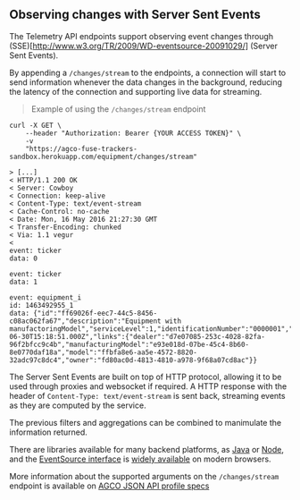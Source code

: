 ## Observing changes with Server Sent Events

The Telemetry API endpoints support observing event changes through
(SSE)[http://www.w3.org/TR/2009/WD-eventsource-20091029/] (Server Sent Events).

By appending a `/changes/stream` to the endpoints, a connection will start to
send information whenever the data changes in the background, reducing the
latency of the connection and supporting live data for streaming.

> Example of using the `/changes/stream` endpoint

```shell
curl -X GET \
    --header "Authorization: Bearer {YOUR ACCESS TOKEN}" \
    -v
    "https://agco-fuse-trackers-sandbox.herokuapp.com/equipment/changes/stream"

> [...]
< HTTP/1.1 200 OK
< Server: Cowboy
< Connection: keep-alive
< Content-Type: text/event-stream
< Cache-Control: no-cache
< Date: Mon, 16 May 2016 21:27:30 GMT
< Transfer-Encoding: chunked
< Via: 1.1 vegur
<
event: ticker
data: 0

event: ticker
data: 1

event: equipment_i
id: 1463492955_1
data: {"id":"ff69026f-eec7-44c5-8456-c08ac062fa67","description":"Equipment with manufactoringModel","serviceLevel":1,"identificationNumber":"0000001","manufacturingDate":"2014-06-30T15:18:51.000Z","links":{"dealer":"d7e07085-253c-4028-82fa-96f2bfcc9c4b","manufacturingModel":"e93e018d-07be-45c4-8b60-8e0770daf18a","model":"ffbfa8e6-aa5e-4572-8820-32adc97c8dc4","owner":"fd80ac0d-4813-4810-a978-9f68a07cd8ac"}}

```

The Server Sent Events are built on top of HTTP protocol, allowing it to be
used through proxies and websocket if required.
A HTTP response with the header of `Content-Type: text/event-stream` is sent back, streaming events as they are computed by the service.

The previous filters and aggregations can be combined to manimulate the information returned.

There are libraries available for many backend platforms, as
[Java](https://github.com/aslakhellesoy/eventsource-java) or
[Node](https://github.com/aslakhellesoy/eventsource-node), and the [EventSource
interface](https://developer.mozilla.org/en-US/docs/Web/API/EventSource) is
[widely available](http://caniuse.com/#feat=eventsource) on modern browsers.

More information about the supported arguments on the `/changes/stream`
endpoint is available on [AGCO JSON API profile
specs](https://github.com/agco/agco-json-api-profiles/blob/master/public/change-events-profile.md)
